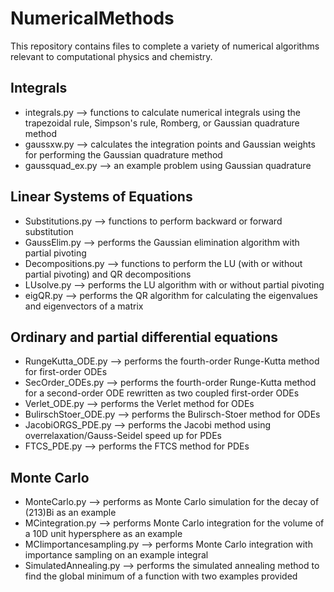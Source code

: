 # NumericalMethods
This repository contains files to complete a variety of numerical algorithms relevant to computational physics and chemistry.

## Integrals
- integrals.py --> functions to calculate numerical integrals using the trapezoidal rule, Simpson's rule, Romberg, or Gaussian quadrature method
- gaussxw.py --> calculates the integration points and Gaussian weights for performing the Gaussian quadrature method
- gaussquad_ex.py --> an example problem using Gaussian quadrature

## Linear Systems of Equations
- Substitutions.py --> functions to perform backward or forward substitution
- GaussElim.py --> performs the Gaussian elimination algorithm with partial pivoting
- Decompositions.py --> functions to perform the LU (with or without partial pivoting) and QR decompositions
- LUsolve.py --> performs the LU algorithm with or without partial pivoting
- eigQR.py --> performs the QR algorithm for calculating the eigenvalues and eigenvectors of a matrix

## Ordinary and partial differential equations
- RungeKutta_ODE.py --> performs the fourth-order Runge-Kutta method for first-order ODEs
- SecOrder_ODEs.py --> performs the fourth-order Runge-Kutta method for a second-order ODE rewritten as two coupled first-order ODEs
- Verlet_ODE.py --> performs the Verlet method for ODEs
- BulirschStoer_ODE.py --> performs the Bulirsch-Stoer method for ODEs
- JacobiORGS_PDE.py --> performs the Jacobi method using overrelaxation/Gauss-Seidel speed up for PDEs
- FTCS_PDE.py --> performs the FTCS method for PDEs

## Monte Carlo
- MonteCarlo.py --> performs as Monte Carlo simulation for the decay of (213)Bi as an example
- MCintegration.py --> performs Monte Carlo integration for the volume of a 10D unit hypersphere as an example
- MCIimportancesampling.py --> performs Monte Carlo integration with importance sampling on an example integral
- SimulatedAnnealing.py --> performs the simulated annealing method to find the global minimum of a function with two examples provided